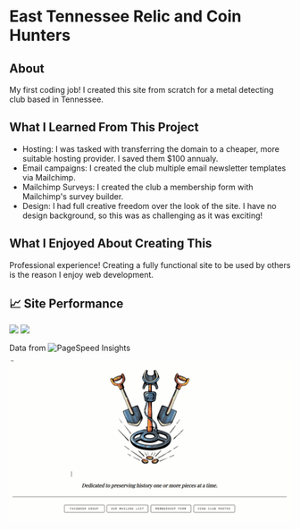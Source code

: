 # East Tennessee Relic and Coin Hunters
## About

My first coding job! I created this site from scratch for a metal detecting club based in Tennessee.


## What I Learned From This Project

- Hosting: I was tasked with transferring the domain to a cheaper, more suitable hosting provider. I saved them $100 annualy.
- Email campaigns: I created the club multiple email newsletter templates via Mailchimp.
- Mailchimp Surveys: I created the club a membership form with Mailchimp's survey builder.
- Design: I had full creative freedom over the look of the site. I have no design background, so this was as challenging as it was exciting!  


## What I Enjoyed About Creating This

Professional experience! Creating a fully functional site to be used by others is the reason I enjoy web development.  

## :chart_with_upwards_trend: Site Performance

![](https://github.com/edwadewards/east-tennessee-relic-coin-hunters/blob/main/insight_etrach-mobile)
![](https://github.com/edwadewards/east-tennessee-relic-coin-hunters/blob/main/insight_etrach-desktop)

Data from ![PageSpeed Insights](https://pagespeed.web.dev/)

![](https://github.com/edwadewards/east-tennessee-relic-coin-hunters/blob/main/etrach.gif)
